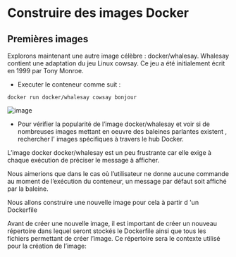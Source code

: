 # Construire des images Docker
## Premières images
Explorons maintenant une autre image célèbre : docker/whalesay.
Whalesay contient une adaptation du jeu Linux cowsay. Ce jeu a été initialement écrit en 1999 par Tony Monroe.

- Executer le conteneur comme suit :

```
docker run docker/whalesay cowsay bonjour
```

![image](https://user-images.githubusercontent.com/123757632/230111484-760ac882-5399-4bdd-8e62-1ace69b74bf3.png)

- Pour vérifier la popularité de l’image docker/whalesay et voir si de nombreuses images mettant en oeuvre des baleines parlantes existent , rechercher l' images spécifiques à travers le hub Docker. 

L’image docker docker/whalesay est un peu frustrante car elle exige à chaque exécution de préciser le message à afficher.

Nous aimerions que dans le cas où l’utilisateur ne donne aucune commande au moment de l’exécution du conteneur, un message par défaut soit affiché par la baleine.

Nous allons construire une nouvelle image pour cela à partir d 'un Dockerfile

Avant de créer une nouvelle image, il est important de créer un nouveau répertoire dans lequel seront stockés le Dockerfile ainsi que tous les fichiers permettant de créer l’image. Ce répertoire sera le contexte utilisé pour la création de l’image:
